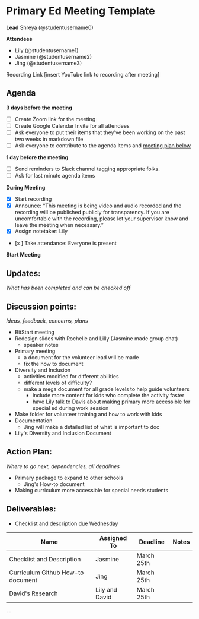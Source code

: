 # Primary Ed Meeting Template
**Lead**
Shreya (@studentusername0) 

**Attendees**
* Lily (@studentusername1) 
* Jasmine (@studentusername2) 
* Jing (@studentusername3) 

Recording Link
[insert YouTube link to recording after meeting]

## Agenda
**3 days before the meeting**
- [ ] Create Zoom link for the meeting
- [ ] Create Google Calendar Invite for all attendees
- [ ] Ask everyone to put their items that they've been working on the past two weeks in markdown file
- [ ] Ask everyone to contribute to the agenda items and [meeting plan below](https://github.com/shreyagupta98/people/blob/master/meeting_template.md#updates)

**1 day before the meeting**
- [ ] Send reminders to Slack channel tagging appropriate folks. 
- [ ] Ask for last minute agenda items

**During Meeting**
- [x] Start recording
- [x] Announce:
“This meeting is being video and audio recorded and the recording will be published publicly for transparency. If you are uncomfortable with the recording, please let your supervisor know and leave the meeting when necessary.”
- [x] Assign notetaker: Lily
- [x ] Take attendance: Everyone is present

**Start Meeting**

## Updates:
*What has been completed and can be checked off*


## Discussion points:
*Ideas, feedback, concerns, plans*
* BitStart meeting
* Redesign slides with Rochelle and Lilly (Jasmine made group chat) 
  - speaker notes 
* Primary meeting
  - a document for the volunteer lead will be made 
  - fix the how to document 
* Diversity and Inclusion
  - activities modified for different abilities 
  - different levels of difficulty?
  - make a mega document for all grade levels to help guide volunteers 
     - include more content for kids who complete the activity faster
     - have Lily talk to Davis about making primary more accessible for special ed during work session 
* Make folder for volunteer training and how to work with kids 
* Documentation 
  - Jing will make a detailed list of what is important to doc
* Lily's Diversity and Inclusion Document 

## Action Plan:
*Where to go next, dependencies, all deadlines*
* Primary package to expand to other schools 
  - Jing's How-to document
* Making curriculum more accessible for special needs students 

## Deliverables:
* Checklist and description due Wednesday 

Name  | Assigned To | Deadline | Notes
------|-------------|----------|------
Checklist and Description| Jasmine | March 25th | 
Curriculum Github How-to document | Jing | March 25th
David's Research | Lily and David | March 25th
--





